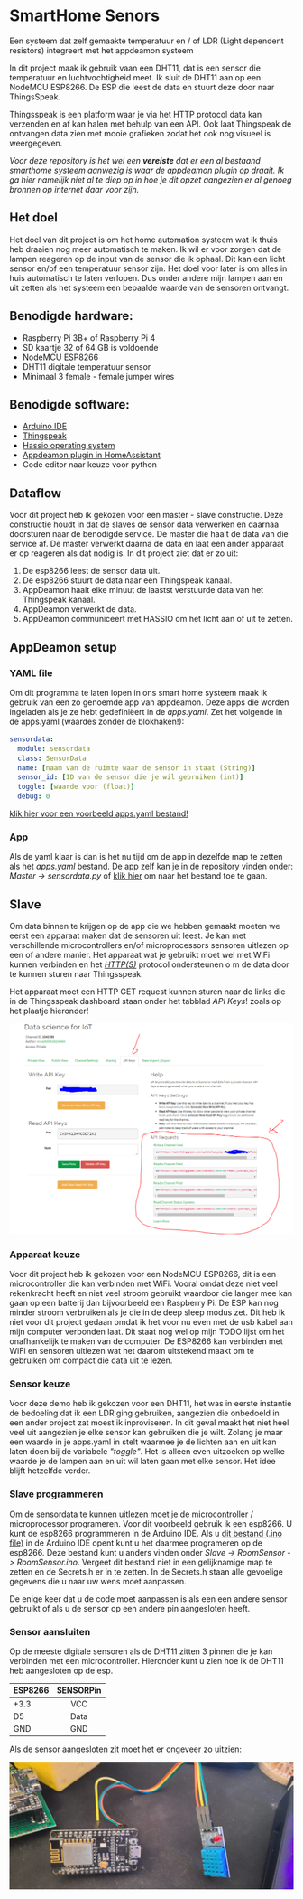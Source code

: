 # SmartHome Senors
Een systeem dat zelf gemaakte temperatuur en / of LDR (Light dependent resistors) integreert met het appdeamon systeem

In dit project maak ik gebruik vaan een DHT11, dat is een sensor die temperatuur en luchtvochtigheid meet. Ik sluit de DHT11 aan op een NodeMCU ESP8266. De ESP die leest de data en stuurt deze door naar ThingsSpeak.

Thingsspeak is een platform waar je via het HTTP protocol data kan verzenden en af kan halen met behulp van een API. Ook laat Thingspeak de ontvangen data zien met mooie grafieken zodat het ook nog visueel is weergegeven.

*Voor deze repository is het wel een ***vereiste*** dat er een al bestaand smarthome systeem aanwezig is waar de appdeamon plugin op draait. Ik ga hier namelijk niet al te diep op in hoe je dit opzet aangezien er al genoeg bronnen op internet daar voor zijn.*

## Het doel
Het doel van dit project is om het home automation systeem wat ik thuis heb draaien nog meer automatisch te maken. Ik wil er voor zorgen dat de lampen reageren op de input van de sensor die ik ophaal. Dit kan een licht sensor en/of een temperatuur sensor zijn. Het doel voor later is om alles in huis automatisch te laten verlopen. Dus onder andere mijn lampen aan en uit zetten als het systeem een bepaalde waarde van de sensoren ontvangt. 
 
## Benodigde hardware:
- Raspberry Pi 3B+ of Raspberry Pi 4
- SD kaartje 32 of 64 GB is voldoende
- NodeMCU ESP8266
- DHT11 digitale temperatuur sensor
- Minimaal 3 female - female jumper wires

## Benodigde software:
- [Arduino IDE](https://www.arduino.cc/en/Main/Software)
- [Thingspeak](https://thingspeak.com/)
- [Hassio operating system](https://www.home-assistant.io/hassio/)
- [Appdeamon plugin in HomeAssistant](https://www.home-assistant.io/docs/ecosystem/appdaemon/)
- Code editor naar keuze voor python

## Dataflow
Voor dit project heb ik gekozen voor een master - slave constructie. Deze constructie houdt in dat de slaves de sensor data verwerken en daarnaa doorsturen naar de benodigde service. De master die haalt de data van die service af. De master verwerkt daarna de data en laat een ander apparaat er op reageren als dat nodig is. In dit project ziet dat er zo uit:

1. De esp8266 leest de sensor data uit.
2. De esp8266 stuurt de data naar een Thingspeak kanaal.
3. AppDeamon haalt elke minuut de laastst verstuurde data van het Thingspeak kanaal.
4. AppDeamon verwerkt de data.
5. AppDeamon communiceert met HASSIO om het licht aan of uit te zetten. 


## AppDeamon setup
### YAML file
Om dit programma te laten lopen in ons smart home systeem maak ik gebruik van een zo genoemde app van appdeamon. Deze apps die worden ingeladen als je ze hebt gedefiniëert in de *apps.yaml*. Zet het volgende in de apps.yaml (waardes zonder de blokhaken!):

```yaml
sensordata:
  module: sensordata
  class: SensorData
  name: [naam van de ruimte waar de sensor in staat (String)]
  sensor_id: [ID van de sensor die je wil gebruiken (int)]
  toggle: [waarde voor (float)]
  debug: 0
```
[klik hier voor een voorbeeld apps.yaml bestand!](https://github.com/Lenteguppie/SmartHome-Senors/blob/master/Master/apps.yaml)

### App
Als de yaml klaar is dan is het nu tijd om de app in dezelfde map te zetten als het *apps.yaml* bestand. De app zelf kan je in de repository vinden onder: *Master -> sensordata.py* of [klik hier](https://github.com/Lenteguppie/SmartHome-Senors/blob/master/Master/sensordata.py "SensorData.py Source File") om naar het bestand toe te gaan.


## Slave
Om data binnen te krijgen op de app die we hebben gemaakt moeten we eerst een apparaat maken dat de sensoren uit leest. Je kan met verschillende microcontrollers en/of microprocessors sensoren uitlezen op een of andere manier. Het apparaat wat je gebruikt moet wel met WiFi kunnen verbinden en het *[HTTP(S)](https://nl.wikipedia.org/wiki/Hypertext_Transfer_Protocol "Theorie achter het HTTP protocol")* protocol ondersteunen o m de data door te kunnen sturen naar Thingsspeak.

Het apparaat moet een HTTP GET request kunnen sturen naar de links die in de Thingsspeak dashboard staan onder het tabblad *API Keys*! zoals op het plaatje hieronder!

 ![alt text](https://github.com/Lenteguppie/SmartHome-Senors/blob/master/Media/thingsspeakdashboard.PNG "Thingsspeak dashboard")


### Apparaat keuze
Voor dit project heb ik gekozen voor een NodeMCU ESP8266, dit is een microcontroller die kan verbinden met WiFi. Vooral omdat deze niet veel rekenkracht heeft en niet veel stroom gebruikt waardoor die langer mee kan gaan op een batterij dan bijvoorbeeld een Raspberry Pi. De ESP kan nog minder stroom verbruiken als je die in de deep sleep modus zet. Dit heb ik niet voor dit project gedaan omdat ik het voor nu even met de usb kabel aan mijn computer verbonden laat. Dit staat nog wel op mijn TODO lijst om het onafhankelijk te maken van de computer. De ESP8266 kan verbinden met WiFi en sensoren uitlezen wat het daarom uitstekend maakt om te gebruiken om compact die data uit te lezen.

### Sensor keuze
Voor deze demo heb ik gekozen voor een DHT11, het was in eerste instantie de bedoeling dat ik een LDR ging gebruiken, aangezien die onbedoeld in een ander project zat moest ik inproviseren. In dit geval maakt het niet heel veel uit aangezien je elke sensor kan gebruiken die je wilt. Zolang je maar een waarde in je apps.yaml in stelt waarmee je de lichten aan en uit kan laten doen bij de variabele *"toggle"*. Het is alleen even uitzoeken op welke waarde je de lampen aan en uit wil laten gaan met elke sensor. Het idee blijft hetzelfde verder.

### Slave programmeren
Om de sensordata te kunnen uitlezen moet je de microcontroller / microprocessor programeren. Voor dit voorbeeld gebruik ik een esp8266. U kunt de esp8266 programmeren in de Arduino IDE. Als u [dit bestand (.ino file)](https://github.com/Lenteguppie/SmartHome-Senors/tree/master/Slave/RoomSensor) in de Arduino IDE opent kunt u het daarmee programeren op de esp8266. Deze bestand kunt u anders vinden onder *Slave -> RoomSensor -> RoomSensor.ino*. Vergeet dit bestand niet in een gelijknamige map te zetten en de Secrets.h er in te zetten. In de Secrets.h staan alle gevoelige gegevens die u naar uw wens moet aanpassen.

De enige keer dat u de code moet aanpassen is als een een andere sensor gebruikt of als u de sensor op een andere pin aangesloten heeft.

### Sensor aansluiten
Op de meeste digitale sensoren als de DHT11 zitten 3 pinnen die je kan verbinden met een microcontroller. Hieronder kunt u zien hoe ik de DHT11 heb aangesloten op de esp.

| ESP8266       | SENSORPin     | 
|:------------- |:-------------:| 
| +3.3          | VCC           | 
| D5            | Data          | 
| GND           | GND           | 

Als de sensor aangesloten zit moet het er ongeveer zo uitzien:

 ![alt text](https://github.com/Lenteguppie/SmartHome-Senors/blob/master/Media/dhtesp.jpeg "esp8266 with dht11")